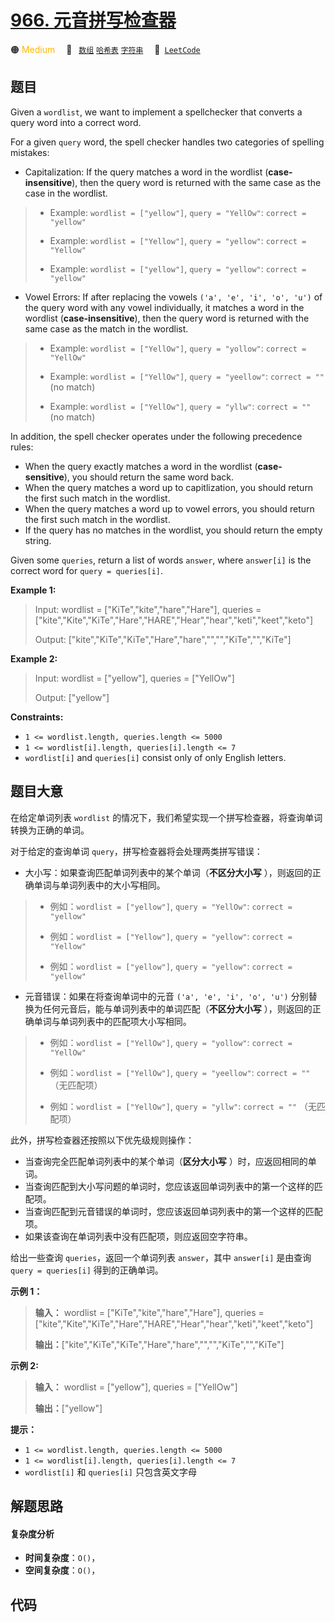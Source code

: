 # [966. 元音拼写检查器](https://leetcode.com/problems/vowel-spellchecker)

🟠 <font color=#ffb800>Medium</font>&emsp; 🔖&ensp; [`数组`](/outline/tag/array.md) [`哈希表`](/outline/tag/hash-table.md) [`字符串`](/outline/tag/string.md)&emsp; 🔗&ensp;[`LeetCode`](https://leetcode.com/problems/vowel-spellchecker)

## 题目

Given a `wordlist`, we want to implement a spellchecker that converts a query
word into a correct word.

For a given `query` word, the spell checker handles two categories of spelling
mistakes:

  * Capitalization: If the query matches a word in the wordlist (**case-insensitive**), then the query word is returned with the same case as the case in the wordlist. 
> 
> * Example: `wordlist = ["yellow"]`, `query = "YellOw"`: `correct = "yellow"`
> 
> * Example: `wordlist = ["Yellow"]`, `query = "yellow"`: `correct = "Yellow"`
> 
> * Example: `wordlist = ["yellow"]`, `query = "yellow"`: `correct = "yellow"`
  * Vowel Errors: If after replacing the vowels `('a', 'e', 'i', 'o', 'u')` of the query word with any vowel individually, it matches a word in the wordlist (**case-insensitive**), then the query word is returned with the same case as the match in the wordlist. 
> 
> * Example: `wordlist = ["YellOw"]`, `query = "yollow"`: `correct = "YellOw"`
> 
> * Example: `wordlist = ["YellOw"]`, `query = "yeellow"`: `correct = ""` (no match)
> 
> * Example: `wordlist = ["YellOw"]`, `query = "yllw"`: `correct = ""` (no match)

In addition, the spell checker operates under the following precedence rules:

  * When the query exactly matches a word in the wordlist (**case-sensitive**), you should return the same word back.
  * When the query matches a word up to capitlization, you should return the first such match in the wordlist.
  * When the query matches a word up to vowel errors, you should return the first such match in the wordlist.
  * If the query has no matches in the wordlist, you should return the empty string.

Given some `queries`, return a list of words `answer`, where `answer[i]` is
the correct word for `query = queries[i]`.



**Example 1:**

> Input: wordlist = ["KiTe","kite","hare","Hare"], queries = ["kite","Kite","KiTe","Hare","HARE","Hear","hear","keti","keet","keto"]
> 
> Output: ["kite","KiTe","KiTe","Hare","hare","","","KiTe","","KiTe"]

**Example 2:**

> Input: wordlist = ["yellow"], queries = ["YellOw"]
> 
> Output: ["yellow"]

**Constraints:**

  * `1 <= wordlist.length, queries.length <= 5000`
  * `1 <= wordlist[i].length, queries[i].length <= 7`
  * `wordlist[i]` and `queries[i]` consist only of only English letters.


## 题目大意

在给定单词列表 `wordlist` 的情况下，我们希望实现一个拼写检查器，将查询单词转换为正确的单词。

对于给定的查询单词 `query`，拼写检查器将会处理两类拼写错误：

  * 大小写：如果查询匹配单词列表中的某个单词（**不区分大小写** ），则返回的正确单词与单词列表中的大小写相同。 
> 
> * 例如：`wordlist = ["yellow"]`, `query = "YellOw"`: `correct = "yellow"`
> 
> * 例如：`wordlist = ["Yellow"]`, `query = "yellow"`: `correct = "Yellow"`
> 
> * 例如：`wordlist = ["yellow"]`, `query = "yellow"`: `correct = "yellow"`
  * 元音错误：如果在将查询单词中的元音 `('a', 'e', 'i', 'o', 'u')`  分别替换为任何元音后，能与单词列表中的单词匹配（**不区分大小写** ），则返回的正确单词与单词列表中的匹配项大小写相同。 
> 
> * 例如：`wordlist = ["YellOw"]`, `query = "yollow"`: `correct = "YellOw"`
> 
> * 例如：`wordlist = ["YellOw"]`, `query = "yeellow"`: `correct = ""` （无匹配项）
> 
> * 例如：`wordlist = ["YellOw"]`, `query = "yllw"`: `correct = ""` （无匹配项）

此外，拼写检查器还按照以下优先级规则操作：

  * 当查询完全匹配单词列表中的某个单词（**区分大小写** ）时，应返回相同的单词。
  * 当查询匹配到大小写问题的单词时，您应该返回单词列表中的第一个这样的匹配项。
  * 当查询匹配到元音错误的单词时，您应该返回单词列表中的第一个这样的匹配项。
  * 如果该查询在单词列表中没有匹配项，则应返回空字符串。

给出一些查询 `queries`，返回一个单词列表 `answer`，其中 `answer[i]` 是由查询 `query = queries[i]`
得到的正确单词。



**示例 1：**

> 
> 
> 
> 
> 
> **输入：** wordlist = ["KiTe","kite","hare","Hare"], queries = ["kite","Kite","KiTe","Hare","HARE","Hear","hear","keti","keet","keto"]
> 
> **输出：**["kite","KiTe","KiTe","Hare","hare","","","KiTe","","KiTe"]

**示例 2:**

> 
> 
> 
> 
> 
> **输入：** wordlist = ["yellow"], queries = ["YellOw"]
> 
> **输出：**["yellow"]
> 
> 



**提示：**

  * `1 <= wordlist.length, queries.length <= 5000`
  * `1 <= wordlist[i].length, queries[i].length <= 7`
  * `wordlist[i]` 和 `queries[i]` 只包含英文字母


## 解题思路

#### 复杂度分析

- **时间复杂度**：`O()`，
- **空间复杂度**：`O()`，

## 代码

```javascript

```